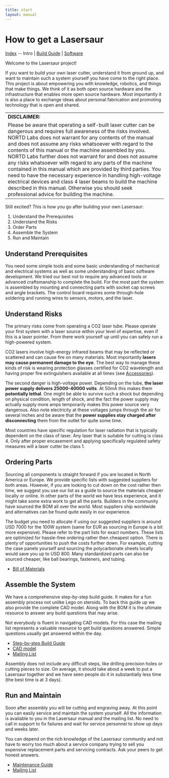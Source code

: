 ```yaml
---
title: start
layout: manual
---
```


How to get a Lasersaur
===============

[Index](index) -- Intro | [Build Guide](build) | [Software](software)

Welcome to the Lasersaur project!

If you want to build your own laser cutter, understand it from ground up, and want to maintain such a system yourself you have come to the right place. This project is about empowering you with knowledge, robotics, and things that make things. We think of it as both open source hardware and the infrastructure that enables more open source hardware. Most importantly it is also a place to exchange ideas about personal fabrication and promoting technology that is open and shared.

<table>
<tr><td>
<strong>DISCLAIMER:</strong>
</td></tr>
<tr><td>
Please be aware that operating a self-built laser cutter can be dangerous and requires full awareness of the risks involved. NORTD Labs does not warrant for any contents of the manual and does not assume any risks whatsoever with regard to the contents of this manual or the machine assembled by you. NORTD Labs further does not warrant for and does not assume any risks whatsoever with regard to any parts of the machine contained in this manual which are provided by third parties. You need to have the necessary experience in handling high-voltage electrical devices and class 4 laser beams to build the machine described in this manual. Otherwise you should seek professional advice for building the machine.
</td></tr>
</table>

Still excited? This is how you go after building your own Lasersaur:

1. Understand the Prerequisites
2. Understand the Risks
3. Order Parts
4. Assemble the System
5. Run and Maintain


Understand Prerequisites
------------------------

You need some simple tools and some basic understanding of mechanical and electrical systems as well as some understanding of basic software development. We tried our best not to require any advanced tools or advanced craftsmanship to complete the build. For the most part the system is assembled by mounting and connecting parts with socket cap screws and angle brackets. The control board requires some through-hole soldering and running wires to sensors, motors, and the laser.



Understand Risks
------------------

The primary risks come from operating a CO2 laser tube. Please operate your first system with a laser source within your level of expertise, even if this is a laser pointer. From there work yourself up until you can safely run a high-powered system.

CO2 lasers involve high-energy infrared beams that may be reflected or scattered and can cause fire on many materials. Most importantly **lasers may cause permanent damage to the eye**. The best way to manage these kinds of risk is wearing protection glasses certified for CO2 wavelength and having proper fire extinguishers available at all times (see [Accessories](accessories)).

The second danger is high-voltage power. Depending on the tube, **the laser power supply delivers 25000-40000 volts**. At 50mA this makes them **potentially lethal**. One might be able to survive such a shock but depending on physical condition, length of shock, and the fact the power supply may actually supply more amps temporarily makes this power source very dangerous. Also note electricity at these voltages jumps through the air for several inches and be aware that the **power supplies stay charged after disconnecting** them from the outlet for quite some time.

Most countries have specific regulation for laser radiation that is typically dependent on the class of laser. Any laser that is suitable for cutting is class 4. Only after proper encasement and applying specifically regulated safety measures will a laser cutter be class 1.


Ordering Parts
------------

Sourcing all components is straight forward if you are located in North America or Europe. We provide specific lists with suggested suppliers for both areas. However, if you are looking to cut down on the cost rather then time, we suggest you use our list as a guide to source the materials cheaper locally or online. In other parts of the world we have less experience, and it might take some extra work to get all the parts. Builders in the community have sourced the BOM all over the world. Most suppliers ship worldwide and alternatives can be found quite easily in our experience.

The budget you need to allocate if using our suggested suppliers is around USD 7000 for the 100W system (same for EUR as sourcing in Europe is a bit more expensive). Please refer to the part lists for exact numbers. These lists are optimized for hassle-free ordering rather then cheapest option. There is plenty of opportunities to push the costs further down. For example, cutting the case panels yourself and sourcing the polycarbonate sheets locally would save you up to USD 800. Many standardized parts can also be sourced cheaper, like ball bearings, fasteners, and tubing.

* [Bill of Materials](bom)


Assemble the System
--------------------

We have a comprehensive step-by-step build guide. It makes for a fun assembly process not unlike Lego on steroids. To back this guide up we also provide the complete CAD model. Along with the BOM it is the ultimate resource to answer any build questions that may arise.

Not everybody is fluent in navigating CAD models. For this case the mailing list represents a valuable resource to get build questions answered. Simple questions usually get answered within the day.

* [Step-by-step Build Guide](build)
* [CAD model](model)
* [Mailing List](https://groups.google.com/forum/#!forum/lasersaur)


Assembly does not include any difficult steps, like drilling precision holes or cutting pieces to size. On average, it should take about a week to put a Lasersaur together and we have seen people do it in substantially less time (the best time is at 3 days).



Run and Maintain
---------------

Soon after assembly you will be cutting and engraving away. At this point you can easily service and maintain the system yourself. All the information is available to you in the Lasersaur manual and the mailing list. No need to call in support to fix failures and wait for service personnel to show up days and weeks later.

You can depend on the rich knowledge of the Lasersaur community and not have to worry too much about a service company trying to sell you expensive replacement parts and servicing contracts. Ask your peers to get honest answers.

* [Maintenance Guide](operation)
* [Mailing List](https://groups.google.com/forum/#!forum/lasersaur)
